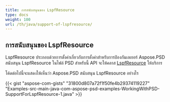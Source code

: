 ```yaml
---
title: การสนับสนุนของ LspfResource
type: docs
weight: 100
url: /th/java/support-of-lspfresource/
---
```


## **การสนับสนุนของ LspfResource**
LspfResource ประกอบด้วยการตั้งค่าเกี่ยวกับการตั้งค่าสำหรับการป้องกันเลเยอร์  Aspose.PSD สนับสนุน LspfResource ในไฟล์ PSD  สำหรับนี้ API จะให้คลาส [LspfResource](https://reference.aspose.com/java/psd/com.aspose.psd.fileformats.psd.layers.layerresources/LspfResource) ให้บริการ

โค้ดต่อไปนี้จะแสดงให้เห็นว่า Aspose.PSD สนับสนุน LspfResource อย่างไร

{{< gist "aspose-com-gists" "31800d807a72f1f50fe4b29374119227" "Examples-src-main-java-com-aspose-psd-examples-WorkingWithPSD-SupportForLspfResource-1.java" >}}
